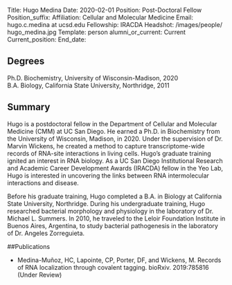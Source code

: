 Title: Hugo Medina
Date: 2020-02-01
Position: Post-Doctoral Fellow
Position_suffix: 
Affiliation: Cellular and Molecular Medicine
Email: hugo.c.medina at ucsd.edu 
Fellowship: IRACDA
Headshot: /images/people/ hugo_medina.jpg 
Template: person
alumni_or_current: Current
Current_position: 
End_date: 

## Degrees
Ph.D. Biochemistry, University of Wisconsin-Madison, 2020<br>
B.A. Biology, California State University, Northridge, 2011<br>

## Summary

Hugo is a postdoctoral fellow in the Department of Cellular and Molecular Medicine (CMM) at UC San Diego. He earned a Ph.D. in Biochemistry from the University of Wisconsin, Madison, in 2020. Under the supervision of Dr. Marvin Wickens, he created a method to capture transcriptome-wide records of RNA-site interactions in living cells. Hugo’s graduate training ignited an interest in RNA biology. As a UC San Diego Institutional Research and Academic Career Development Awards (IRACDA) fellow in the Yeo Lab, Hugo is interested in uncovering the links between RNA intermolecular interactions and disease.   

Before his graduate training, Hugo completed a B.A. in Biology at California State University, Northridge. During his undergraduate training, Hugo researched bacterial morphology and physiology in the laboratory of Dr. Michael L. Summers. In 2010, he traveled to the Leloir Foundation Institute in Buenos Aires, Argentina, to study bacterial pathogenesis in the laboratory of Dr. Angeles Zorreguieta.

##Publications
* Medina-Muñoz, HC, Lapointe, CP, Porter, DF, and Wickens, M. Records of RNA localization through covalent tagging. bioRxiv. 2019:785816 (Under Review)
